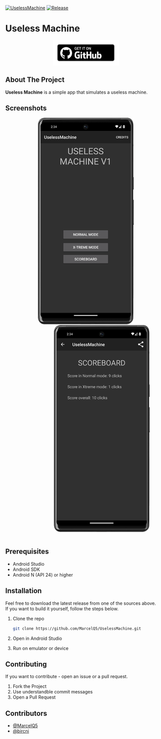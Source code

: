 [![UselessMachine](https://github.com/MarcelQ5/UselessMachine/actions/workflows/gradle.yml/badge.svg?branch=main)](https://github.com/MarcelQ5/UselessMachine/actions/workflows/gradle.yml)
[![Release](https://img.shields.io/github/v/release/MarcelQ5/UselessMachine?include_prereleases&style=plastic)]( https://github.com/MarcelQ5/UselessMachine/releases)


# Useless Machine

<div align="center">
<a href='https://github.com/MarcelQ5/UselessMachine/releases/latest'><img alt='Get it on Github' src='./docs/assets/badge_github.png' height='80px'/></a>
</div>

## About The Project

**Useless Machine** is a simple app that simulates a useless machine.

## Screenshots


<div align="center">
<img src="./docs/assets/screenshot1.png" width="300"  />
<img style="margin-left: 100px" src="./docs/assets/screenshot2.png" width="300"/>
</div>
</br>



## Prerequisites

- Android Studio
- Android SDK
- Android N (API 24) or higher

## Installation

Feel free to download the latest release from one of the sources above.  
If you want to build it yourself, follow the steps below.

1. Clone the repo

   ```sh
   git clone https://github.com/MarcelQ5/UselessMachine.git
   ```

2. Open in Android Studio
3. Run on emulator or device

## Contributing

If you want to contribute - open an issue or a pull request.

1. Fork the Project
2. Use understandble commit messages
3. Open a Pull Request

## Contributors

- [@MarcelQ5](https://github.com/MarcelQ5)
- [@bircni](https://github.com/bircni)

